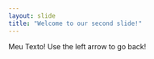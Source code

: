 ```yaml
---
layout: slide
title: "Welcome to our second slide!"
---
```

Meu Texto!
Use the left arrow to go back!